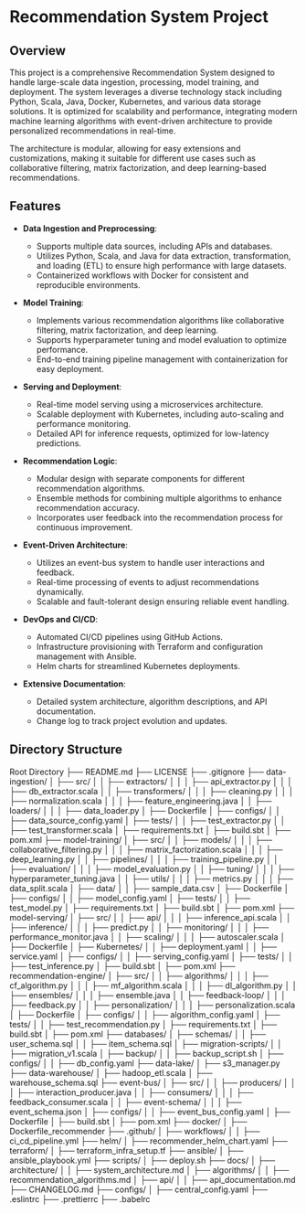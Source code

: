 # Recommendation System Project

## Overview

This project is a comprehensive Recommendation System designed to handle large-scale data ingestion, processing, model training, and deployment. The system leverages a diverse technology stack including Python, Scala, Java, Docker, Kubernetes, and various data storage solutions. It is optimized for scalability and performance, integrating modern machine learning algorithms with event-driven architecture to provide personalized recommendations in real-time.

The architecture is modular, allowing for easy extensions and customizations, making it suitable for different use cases such as collaborative filtering, matrix factorization, and deep learning-based recommendations.

## Features

- **Data Ingestion and Preprocessing**: 
  - Supports multiple data sources, including APIs and databases.
  - Utilizes Python, Scala, and Java for data extraction, transformation, and loading (ETL) to ensure high performance with large datasets.
  - Containerized workflows with Docker for consistent and reproducible environments.

- **Model Training**:
  - Implements various recommendation algorithms like collaborative filtering, matrix factorization, and deep learning.
  - Supports hyperparameter tuning and model evaluation to optimize performance.
  - End-to-end training pipeline management with containerization for easy deployment.

- **Serving and Deployment**:
  - Real-time model serving using a microservices architecture.
  - Scalable deployment with Kubernetes, including auto-scaling and performance monitoring.
  - Detailed API for inference requests, optimized for low-latency predictions.

- **Recommendation Logic**:
  - Modular design with separate components for different recommendation algorithms.
  - Ensemble methods for combining multiple algorithms to enhance recommendation accuracy.
  - Incorporates user feedback into the recommendation process for continuous improvement.

- **Event-Driven Architecture**:
  - Utilizes an event-bus system to handle user interactions and feedback.
  - Real-time processing of events to adjust recommendations dynamically.
  - Scalable and fault-tolerant design ensuring reliable event handling.

- **DevOps and CI/CD**:
  - Automated CI/CD pipelines using GitHub Actions.
  - Infrastructure provisioning with Terraform and configuration management with Ansible.
  - Helm charts for streamlined Kubernetes deployments.

- **Extensive Documentation**:
  - Detailed system architecture, algorithm descriptions, and API documentation.
  - Change log to track project evolution and updates.

## Directory Structure

Root Directory
├── README.md
├── LICENSE
├── .gitignore
├── data-ingestion/
│   ├── src/
│   │   ├── extractors/
│   │   │   ├── api_extractor.py
│   │   │   ├── db_extractor.scala
│   │   ├── transformers/
│   │   │   ├── cleaning.py
│   │   │   ├── normalization.scala
│   │   │   ├── feature_engineering.java
│   │   ├── loaders/
│   │   │   ├── data_loader.py
│   ├── Dockerfile
│   ├── configs/
│   │   ├── data_source_config.yaml
│   ├── tests/
│   │   ├── test_extractor.py
│   │   ├── test_transformer.scala
│   ├── requirements.txt
│   ├── build.sbt
│   ├── pom.xml
├── model-training/
│   ├── src/
│   │   ├── models/
│   │   │   ├── collaborative_filtering.py
│   │   │   ├── matrix_factorization.scala
│   │   │   ├── deep_learning.py
│   │   ├── pipelines/
│   │   │   ├── training_pipeline.py
│   │   ├── evaluation/
│   │   │   ├── model_evaluation.py
│   │   ├── tuning/
│   │   │   ├── hyperparameter_tuning.java
│   │   ├── utils/
│   │   │   ├── metrics.py
│   │   │   ├── data_split.scala
│   ├── data/
│   │   ├── sample_data.csv
│   ├── Dockerfile
│   ├── configs/
│   │   ├── model_config.yaml
│   ├── tests/
│   │   ├── test_model.py
│   ├── requirements.txt
│   ├── build.sbt
│   ├── pom.xml
├── model-serving/
│   ├── src/
│   │   ├── api/
│   │   │   ├── inference_api.scala
│   │   ├── inference/
│   │   │   ├── predict.py
│   │   ├── monitoring/
│   │   │   ├── performance_monitor.java
│   │   ├── scaling/
│   │   │   ├── autoscaler.scala
│   ├── Dockerfile
│   ├── Kubernetes/
│   │   ├── deployment.yaml
│   │   ├── service.yaml
│   ├── configs/
│   │   ├── serving_config.yaml
│   ├── tests/
│   │   ├── test_inference.py
│   ├── build.sbt
│   ├── pom.xml
├── recommendation-engine/
│   ├── src/
│   │   ├── algorithms/
│   │   │   ├── cf_algorithm.py
│   │   │   ├── mf_algorithm.scala
│   │   │   ├── dl_algorithm.py
│   │   ├── ensembles/
│   │   │   ├── ensemble.java
│   │   ├── feedback-loop/
│   │   │   ├── feedback.py
│   │   ├── personalization/
│   │   │   ├── personalization.scala
│   ├── Dockerfile
│   ├── configs/
│   │   ├── algorithm_config.yaml
│   ├── tests/
│   │   ├── test_recommendation.py
│   ├── requirements.txt
│   ├── build.sbt
│   ├── pom.xml
├── databases/
│   ├── schemas/
│   │   ├── user_schema.sql
│   │   ├── item_schema.sql
│   ├── migration-scripts/
│   │   ├── migration_v1.scala
│   ├── backup/
│   │   ├── backup_script.sh
│   ├── configs/
│   │   ├── db_config.yaml
├── data-lake/
│   ├── s3_manager.py
├── data-warehouse/
│   ├── hadoop_etl.scala
│   ├── warehouse_schema.sql
├── event-bus/
│   ├── src/
│   │   ├── producers/
│   │   │   ├── interaction_producer.java
│   │   ├── consumers/
│   │   │   ├── feedback_consumer.scala
│   │   ├── event-schema/
│   │   │   ├── event_schema.json
│   ├── configs/
│   │   ├── event_bus_config.yaml
│   ├── Dockerfile
│   ├── build.sbt
│   ├── pom.xml
├── docker/
│   ├── Dockerfile_recommender
├── .github/
│   ├── workflows/
│   │   ├── ci_cd_pipeline.yml
├── helm/
│   ├── recommender_helm_chart.yaml
├── terraform/
│   ├── terraform_infra_setup.tf
├── ansible/
│   ├── ansible_playbook.yml
├── scripts/
│   ├── deploy.sh
├── docs/
│   ├── architecture/
│   │   ├── system_architecture.md
│   ├── algorithms/
│   │   ├── recommendation_algorithms.md
│   ├── api/
│   │   ├── api_documentation.md
├── CHANGELOG.md
├── configs/
│   ├── central_config.yaml
├── .eslintrc
├── .prettierrc
├── .babelrc